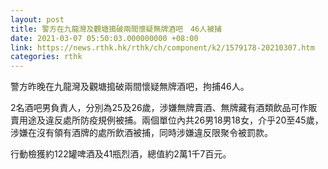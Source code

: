 ```yaml
---
layout: post
title: 警方在九龍灣及觀塘搗破兩間懷疑無牌酒吧　46人被捕
date: 2021-03-07 05:50:03.000000000 +08:00
link: https://news.rthk.hk/rthk/ch/component/k2/1579178-20210307.htm
categories: rthk
---
```


警方昨晚在九龍灣及觀塘搗破兩間懷疑無牌酒吧，拘捕46人。

2名酒吧男負責人，分別為25及26歲，涉嫌無牌賣酒、無牌藏有酒類飲品可作販賣用途及違反處所防疫規例被捕。兩個單位內共26男18男18女，介乎20至45歲，涉嫌在沒有領有酒牌的處所飲酒被捕，同時涉嫌違反限聚令被罰款。

行動檢獲約122罐啤酒及41瓶烈酒，總值約2萬1千7百元。
